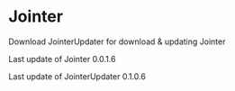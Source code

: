 # Jointer
Download JointerUpdater for download & updating Jointer

Last update of Jointer 0.0.1.6

Last update of JointerUpdater 0.1.0.6
